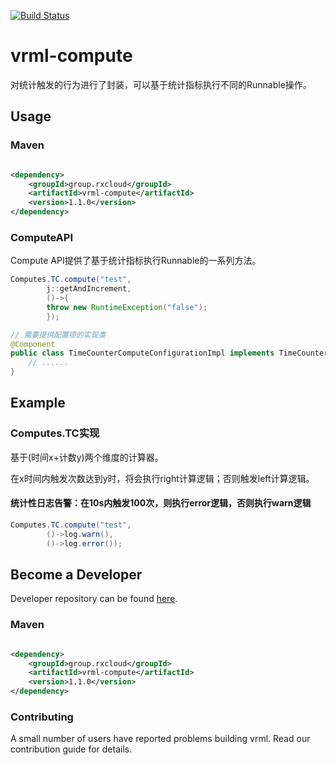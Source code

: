 [![Build Status](https://travis-ci.org/vavr-io/vavr-gson.svg?branch=master)](https://travis-ci.org/vavr-io/vavr-gson)

# vrml-compute

对统计触发的行为进行了封装，可以基于统计指标执行不同的Runnable操作。

## Usage

### Maven

```xml

<dependency>
    <groupId>group.rxcloud</groupId>
    <artifactId>vrml-compute</artifactId>
    <version>1.1.0</version>
</dependency>
```

### ComputeAPI

Compute API提供了基于统计指标执行Runnable的一系列方法。

```java
Computes.TC.compute("test",
        j::getAndIncrement,
        ()->{
        throw new RuntimeException("false");
        });

// 需要提供配置项的实现类
@Component
public class TimeCounterComputeConfigurationImpl implements TimeCounterComputeConfiguration {
    // ......
}
``` 

## Example

### Computes.TC实现

基于(时间x+计数y)两个维度的计算器。

在x时间内触发次数达到y时，将会执行right计算逻辑；否则触发left计算逻辑。

#### 统计性日志告警：在10s内触发100次，则执行error逻辑，否则执行warn逻辑

```java
Computes.TC.compute("test",
        ()->log.warn(),
        ()->log.error());
``` 

## Become a Developer

Developer repository can be found [here](https://github.com/kevinten10/vrml/tree/develop/vrml-compute).

### Maven

```xml

<dependency>
    <groupId>group.rxcloud</groupId>
    <artifactId>vrml-compute</artifactId>
    <version>1.1.0</version>
</dependency>
```

### Contributing

A small number of users have reported problems building vrml. Read our contribution guide for details.
